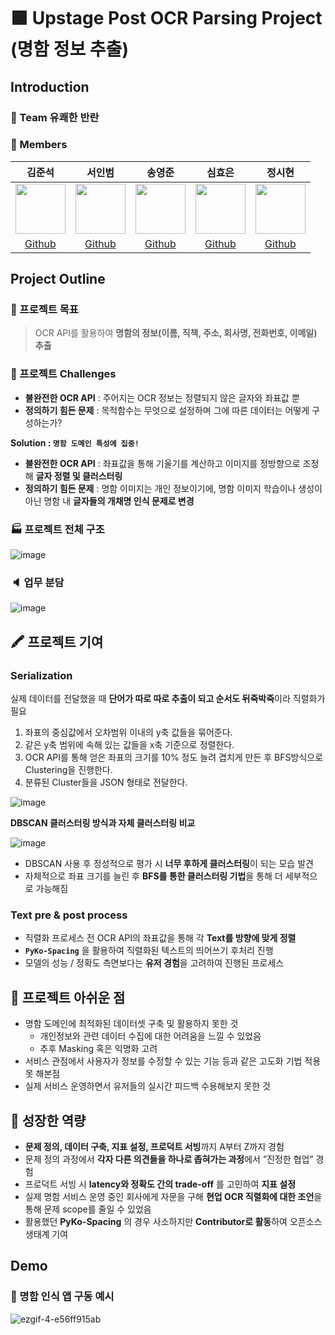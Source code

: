 # 🟪 Upstage Post OCR Parsing Project (명함 정보 추출)

## Introduction

### 🤪 Team 유쾌한 반란

### 🔅 Members

김준석|서인범|송영준|심효은|정시현|
:-:|:-:|:-:|:-:|:-:
<img src='https://avatars.githubusercontent.com/u/71753257?v=4' height=80 width=80px></img>|<img src='https://avatars.githubusercontent.com/u/92137358?v=4' height=80 width=80px></img>|<img src='https://avatars.githubusercontent.com/u/55626702?v=4' height=80 width=80px></img>|<img src='https://avatars.githubusercontent.com/u/62679143?v=4' height=80 width=80px></img>|<img src='https://user-images.githubusercontent.com/46811558/157460704-6a5ac09f-fe71-4dd3-b30a-f2fa347b08d2.jpg' height=80 width=80px></img>
[Github](https://github.com/junseok0408)|[Github](https://github.com/inbeomi)|[Github](https://github.com/addadda15)|[Github](https://github.com/hyoeun98)|[Github](https://github.com/jungsiroo)

## Project Outline

### 🎯 프로젝트 목표

> OCR API를 활용하여 **명함의 정보(이름, 직책, 주소, 회사명, 전화번호, 이메일) 추출**
> 

### 📍 프로젝트 Challenges

- **불완전한 OCR API** : 주어지는 OCR 정보는 정렬되지 않은 글자와 좌표값 뿐
- **정의하기 힘든 문제** : 목적함수는 무엇으로 설정하며 그에 따른 데이터는 어떻게 구성하는가?

**Solution : `명함 도메인 특성에 집중!`**

- **불완전한 OCR API** : 좌표값을 통해 기울기를 계산하고 이미지를 정방향으로 조정해 **글자 정렬 및 클러스터링**
- **정의하기 힘든 문제** : 명함 이미지는 개인 정보이기에, 명함 이미지 학습이나 생성이 아닌 명함 내 **글자들의 개채명 인식 문제로 변경**

### 🏭 프로젝트 전체 구조

![image](https://github.com/jungsiroo/boostcamp_final_project/assets/54366260/7d46e77d-1d6f-46e9-b6fe-b269ca6a87b0)


### 🔈 업무 분담

![image](https://github.com/jungsiroo/boostcamp_final_project/assets/54366260/841de1ab-fb3e-44fb-99b8-775a739fb78c)


## 🖍️ 프로젝트 기여

### Serialization

실제 데이터를 전달했을 때 **단어가 따로 따로 추출이 되고 순서도 뒤죽박죽**이라 직렬화가 필요

1. 좌표의 중심값에서 오차범위 이내의 y축 값들을 묶어준다.
2. 같은 y축 범위에 속해 있는 값들을 x축 기준으로 정렬한다.
3. OCR API를 통해 얻은 좌표의 크기를 10% 정도 늘려 겹치게 만든 후 BFS방식으로 Clustering을 진행한다.
4. 분류된 Cluster들을 JSON 형태로 전달한다.

![image](https://github.com/jungsiroo/boostcamp_final_project/assets/54366260/0371ca97-16b2-4baf-92d5-9ba9ee4babe3)


**DBSCAN 클러스터링 방식과 자체 클러스터링 비교**

![image](https://github.com/jungsiroo/boostcamp_final_project/assets/54366260/474f9ee4-23a7-4a1a-b64f-64f9e628d22e)

- DBSCAN 사용 후 정성적으로 평가 시 **너무 후하게 클러스터링**이 되는 모습 발견
- 자체적으로 좌표 크기를 늘린 후 **BFS를 통한 클러스터링 기법**을 통해 더 세부적으로 가능해짐

### Text pre & post process

- 직렬화 프로세스 전 OCR API의 좌표값을 통해 각 **Text를 방향에 맞게 정렬**
- **`PyKo-Spacing`** 을 활용하여 직렬화된 텍스트의 띄어쓰기 후처리 진행
- 모델의 성능 / 정확도 측면보다는 **유저 경험**을 고려하여 진행된 프로세스

## 📕 프로젝트 아쉬운 점

- 명함 도메인에 최적화된 데이터셋 구축 및 활용하지 못한 것
    - 개인정보와 관련 데이터 수집에 대한 어려움을 느낄 수 있었음
    - 추후 Masking 혹은 익명화 고려
- 서비스 관점에서 사용자가 정보를 수정할 수 있는 기능 등과 같은 고도화 기법 적용 못 해본점
- 실제 서비스 운영하면서 유저들의 실시간 피드백 수용해보지 못한 것

## 🔎 성장한 역량

- **문제 정의, 데이터 구축, 지표 설정, 프로덕트 서빙**까지 A부터 Z까지 경험
- 문제 정의 과정에서 **각자 다른 의견들을 하나로 좁혀가는 과정**에서 ”진정한 협업” 경험
- 프로덕트 서빙 시 **latency와 정확도 간의 trade-off** 를 고민하여 **지표 설정**
- 실제 명함 서비스 운영 중인 회사에게 자문을 구해 **현업 OCR 직렬화에 대한 조언**을 통해 문제 scope를 줄일 수 있었음
- 활용했던 **PyKo-Spacing** 의 경우 사소하지만 **Contributor로 활동**하여 오픈소스 생태계 기여

## Demo

### 👀 명함 인식 앱 구동 예시

![ezgif-4-e56ff915ab](https://user-images.githubusercontent.com/54366260/172990038-4fafa836-0f55-4d15-87d7-feb230b7a3a6.gif)

